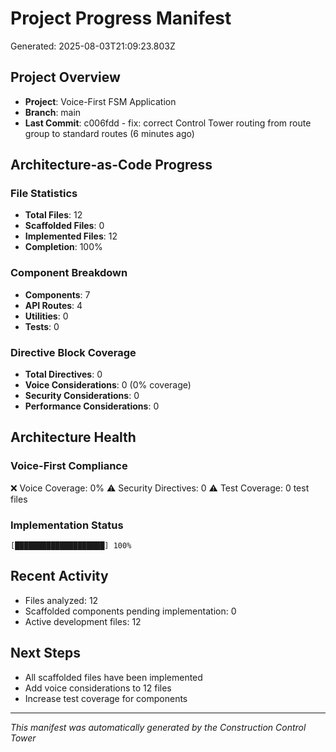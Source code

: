 # Project Progress Manifest
Generated: 2025-08-03T21:09:23.803Z

## Project Overview
- **Project**: Voice-First FSM Application
- **Branch**: main
- **Last Commit**: c006fdd - fix: correct Control Tower routing from route group to standard routes (6 minutes ago)

## Architecture-as-Code Progress

### File Statistics
- **Total Files**: 12
- **Scaffolded Files**: 0
- **Implemented Files**: 12
- **Completion**: 100%

### Component Breakdown
- **Components**: 7
- **API Routes**: 4
- **Utilities**: 0
- **Tests**: 0

### Directive Block Coverage
- **Total Directives**: 0
- **Voice Considerations**: 0 (0% coverage)
- **Security Considerations**: 0
- **Performance Considerations**: 0

## Architecture Health

### Voice-First Compliance
❌ Voice Coverage: 0%
⚠️ Security Directives: 0
⚠️ Test Coverage: 0 test files

### Implementation Status
```
[████████████████████] 100%
```

## Recent Activity
- Files analyzed: 12
- Scaffolded components pending implementation: 0
- Active development files: 12

## Next Steps
- All scaffolded files have been implemented
- Add voice considerations to 12 files
- Increase test coverage for components

---
*This manifest was automatically generated by the Construction Control Tower*
